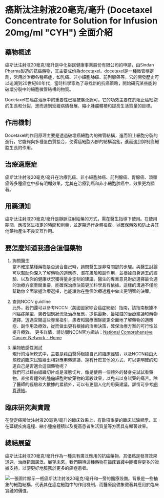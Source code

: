 # 癌斯汰注射液20毫克/毫升 (Docetaxel Concentrate for Solution for Infusion 20mg/ml "CYH") 全面介紹

## 藥物概述

癌斯汰注射液20毫克/毫升是中化裕民健康事業股份有限公司的申請，由Sindan Pharma製造的抗癌藥物，其主要成份為docetaxel。docetaxel是一種微管穩定劑，常用於治療各種癌症，如乳癌、非小細胞肺癌、前列腺癌等。它的開發歷史可以追溯到20世紀80年代，當時科學家為了尋找新的抗癌策略，開始研究某些能夠破壞分裂中的細胞微管結構的物質。

Docetaxel在癌症治療中的重要性已經被廣泛認可。它的功效主要在於阻止癌細胞的生長和分裂，進而達到延緩病情發展、縮小腫瘤體積和提高生活質量的目標。

## 作用機制

Docetaxel的作用原理主要是透過破壞癌細胞內的微管結構，進而阻止細胞分裂的進行。它能夠與多種蛋白質接合，使得癌細胞內部的結構混亂，進而達到抑制癌細胞生長的作用。

## 治療適應症

癌斯汰注射液20毫克/毫升在治療乳癌、非小細胞肺癌、前列腺癌、胃腺癌、頭頸癌等多種癌症中都有明顯效果。尤其在治療乳癌和非小細胞肺癌中，效果更為顯著。

## 用藥須知

癌斯汰注射液20毫克/毫升是靜脈注射給藥的方式，需在醫生指導下使用。在使用期間，應按醫生指定的時間和劑量，並定期進行身體檢查，以確保藥效和防止與其他藥物產生不良交互作用。

## 要怎麼知道我適合這個藥物 

1. 詢問醫生  
當不確定某種藥物是否適合自己時，詢問醫生是非常關鍵的步驟。與醫生討論可以幫助你深入了解藥物的適應症、潛在風險和副作用，並根據自身過去的經驗、以及你的健康狀況獲得量身定制的建議。醫生的專業意見對於選擇最合適的治療方案至關重要，能確保治療決策更加科學且有依據。這樣的溝通不僅能幫助你全面掌握治療選擇，也能讓你在整個治療過程中做出更明智的決策。 

2. 查詢NCCN guidline  
此外，我們還可以參考NCCN（美國國家綜合癌症網絡）指南，該指南根據不同癌症類型、患者個別狀況及治療反應，提供最新、最權威的治療建議和藥物選擇。透過查閱這些專業指引，患者和醫療團隊能更全面地了解藥物的適應症、副作用及療效，從而做出更有根據的治療決策，確保治療方案的可行性並提升療效。 
更多詳情，請訪問NCCN官方網站：[National Comprehensive Cancer Network - Home](https://www.nccn.org/)

3. 藥物敏感性測試  
現行的治療模式中，主要是藉由醫師根據自己的臨床經驗，以及NCCN藉由大規模的臨床試驗給出相對應用藥建議，還有什麼其他的方式，可以更明確的知道自己是否適合這個藥物呢？   
我們可以藉由組織切片或是液態切片，像是使用一個體外的替身先試試看藥物，直接看體外的腫瘤細胞對於藥物的毒殺效果，以免去以身試藥的痛苦。除了醫師的經驗和大數據的累積外，可以有更個人化的用藥建議，詳情可參考[網頁連結](https://info.cancerfree.io/)。

## 臨床研究與實證

在鑒定癌斯汰注射液20毫克/毫升的臨床效果上，有數項重要的臨床試驗顯示，其在延緩疾病進程、縮小腫瘤體積以及提高患者生活質量等方面具有顯著效果。

## 總結展望

癌斯汰注射液20毫克/毫升作為一種具有廣泛應用的抗癌藥物，其優點是發揮效果迅速，治療範圍廣泛。展望未來，我們期待這種藥物在臨床實踐中能獲得更多的證據支持，以便更好地服務於更多的癌症患者。

![一張圖片顯示一瓶癌斯汰注射液20毫克/毫升和一旁的醫療設備。背景是一些抽象的細胞結構，代表其在癌症細胞中的作用機制，而醫療設備象徵著其應用於臨床實踐的價值。](None)